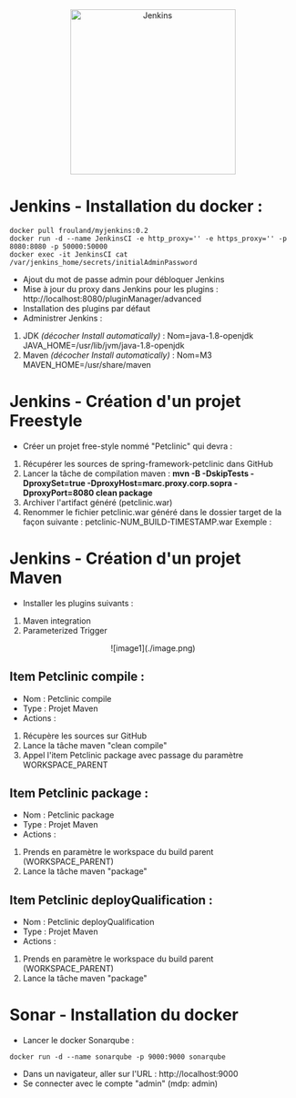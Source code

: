 <center><img src="https://cdn.ttgtmedia.com/visuals/LeMagIT/hero_article/Logo-Jenkins.jpg" alt="Jenkins" width="290"/></center>

# Jenkins - Installation du docker :  
``` 
docker pull frouland/myjenkins:0.2   
docker run -d --name JenkinsCI -e http_proxy='' -e https_proxy='' -p 8080:8080 -p 50000:50000  
docker exec -it JenkinsCI cat /var/jenkins_home/secrets/initialAdminPassword   
```

- Ajout du mot de passe admin pour débloquer Jenkins
- Mise à jour du proxy dans Jenkins pour les plugins : http://localhost:8080/pluginManager/advanced  
- Installation des plugins par défaut
- Administrer Jenkins :
1. JDK *(décocher Install automatically)* : Nom=java-1.8-openjdk JAVA_HOME=/usr/lib/jvm/java-1.8-openjdk
2. Maven *(décocher Install automatically)* : Nom=M3 MAVEN_HOME=/usr/share/maven
		

# Jenkins - Création d'un projet Freestyle
- Créer un projet free-style nommé "Petclinic" qui devra :
1. Récupérer les sources de spring-framework-petclinic dans GitHub
2. Lancer la tâche de compilation maven : **mvn -B -DskipTests -DproxySet=true -DproxyHost=marc.proxy.corp.sopra -DproxyPort=8080 clean package**
3. Archiver l'artifact généré (petclinic.war)
4. Renommer le fichier petclinic.war généré dans le dossier target de la façon suivante : petclinic-NUM_BUILD-TIMESTAMP.war Exemple : 

# Jenkins - Création d'un projet Maven
- Installer les plugins suivants :
1. Maven integration
2. Parameterized Trigger

<center>![image1](./image.png)</center>

## Item Petclinic compile :
- Nom : Petclinic compile
- Type : Projet Maven
- Actions :
1. Récupère les sources sur GitHub 
2. Lance la tâche maven "clean compile"
3. Appel l'item Petclinic package avec passage du paramètre WORKSPACE_PARENT

## Item Petclinic package :
- Nom : Petclinic package
- Type : Projet Maven
- Actions :
1. Prends en paramètre le workspace du build parent (WORKSPACE_PARENT)
2. Lance la tâche maven "package"

## Item Petclinic deployQualification :
- Nom : Petclinic deployQualification
- Type : Projet Maven
- Actions :
1. Prends en paramètre le workspace du build parent (WORKSPACE_PARENT)
2. Lance la tâche maven "package"


# Sonar - Installation du docker
- Lancer le docker Sonarqube :   
```
docker run -d --name sonarqube -p 9000:9000 sonarqube
```
- Dans un navigateur, aller sur l'URL : http://localhost:9000
- Se connecter avec le compte "admin" (mdp: admin)













 
